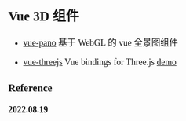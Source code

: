 <font size=4 face='楷体'>

## Vue 3D 组件

- [vue-pano](https://github.com/Lasx/vue-pano)
  基于 WebGL 的 vue 全景图组件

- [vue-threejs](https://github.com/fritx/vue-threejs)
  Vue bindings for Three.js
  [demo](http://fritx.github.io/vue-threejs/)

### Reference

**2022.08.19**
